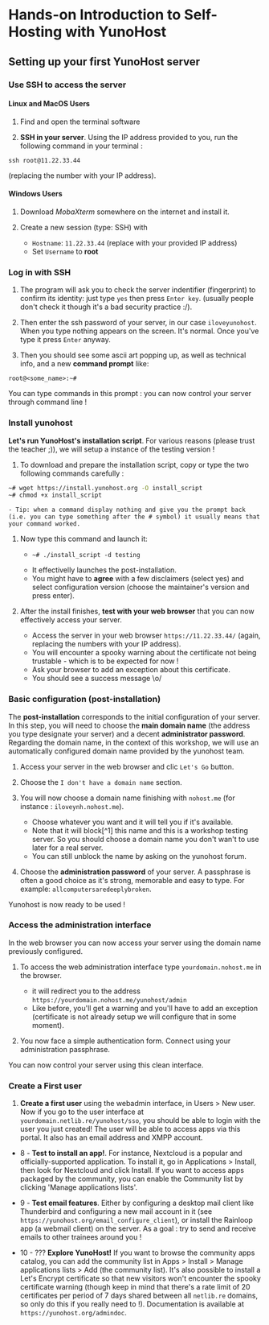 # Hands-on Introduction to Self-Hosting with YunoHost


## Setting up your first YunoHost server

### Use SSH to access the server

#### Linux and MacOS Users

1. Find and open the terminal software

1. **SSH in your server**. Using the IP address provided to you, run the following command in your terminal : 
```
ssh root@11.22.33.44
```
(replacing the number with your IP address).

#### Windows Users

1. Download *MobaXterm* somewhere on the internet and install it.

1. Create a new session (type: SSH) with
    - `Hostname`: `11.22.33.44` (replace with your provided IP address)
    - Set `Username` to **root**

### Log in with SSH

1. The program will ask you to check the server indentifier (fingerprint) to confirm its identity: just type `yes` then press `Enter key`. (usually people don't check it though it's a bad security practice :/).

1. Then enter the ssh password of your server, in our case `iloveyunohost`. When you type nothing appears on the screen. It's normal. Once you've type it press `Enter` anyway.
 
1. Then you should see some ascii art popping up, as well as technical info, and a new **command prompt** like:

```root@<some_name>:~# ```

 You can type commands in this prompt : you can now control your server through command line !


### Install yunohost 

**Let's run YunoHost's installation script**. For various reasons (please trust the teacher ;)), we will setup a instance of the testing version !
    
1. To download and prepare the installation script, copy or type the two following commands carefully :

```bash
~# wget https://install.yunohost.org -O install_script
~# chmod +x install_script
```
    - Tip: when a command display nothing and give you the prompt back (i.e. you can type something after the # symbol) it usually means that your command worked.

1. Now type this command and launch it: 
    - ```
      ~# ./install_script -d testing
      ```
    - It effectivelly launches the post-installation.
    - You might have to **agree** with a few disclaimers (select yes) and select configuration version (choose the maintainer's version and press enter).

1. After the install finishes, **test with your web browser** that you can now effectively access your server.
    - Access the server in your web browser `https://11.22.33.44/` (again, replacing the numbers with your IP address).
    - You will encounter a spooky warning about the certificate not being trustable - which is to be expected for now !
    - Ask your browser to add an exception about this certificate.
    - You should see a success message \o/
    
### Basic configuration (post-installation)

The **post-installation** corresponds to the initial configuration of your server. In this step, you will need to choose the **main domain name** (the address you type designate your server) and a decent **administrator password**. Regarding the domain name, in the context of this workshop, we will use an automatically configured domain name provided by the yunohost team.

1. Access your server in the web browser and clic `Let's Go` button.

1. Choose the `I don't have a domain name` section.

1. You will now choose a domain name finishing with `nohost.me` (for instance : `iloveynh.nohost.me`).
    - Choose whatever you want and it will tell you if it's available.
    - Note that it will block[^1] this name and this is a workshop testing server. So you should choose a domain name you don't wan't to use later for a real server.
    - You can still unblock the name by asking on the yunohost forum.

1. Choose the **administration password** of your server. A passphrase is often a good choice as it's strong, memorable and easy to type. For example: `allcomputersaredeeplybroken`.

Yunohost is now ready to be used !

### Access the administration interface

In the web browser you can now access your server using the domain name previously configured.

1. To access the web administration interface type `yourdomain.nohost.me` in the browser.
    - it will redirect you to the address `https://yourdomain.nohost.me/yunohost/admin`
    - Like before, you'll get a warning and you'll have to add an exception (certificate is not already setup we will configure that in some moment).

1. You now face a simple authentication form. Connect using your administration passphrase.

You can now control your server using this clean interface.

### Create a First user

1. **Create a first user** using the webadmin interface, in Users > New user. Now if you go to the user interface at `yourdomain.netlib.re/yunohost/sso`, you should be able to login with the user you just created! The user will be able to access apps via this portal. It also has an email address and XMPP account.

- 8 - **Test to install an app!**. For instance, Nextcloud is a popular and officially-supported application. To install it, go in Applications > Install, then look for Nextcloud and click Install. If you want to access apps packaged by the community, you can enable the Community list by clicking 'Manage applications lists'.

- 9 - **Test email features**. Either by configuring a desktop mail client like Thunderbird and configuring a new mail account in it (see `https://yunohost.org/email_configure_client`), or install the Rainloop app (a webmail client) on the server. As a goal : try to send and receive emails to other trainees around you !

- 10 - ??? **Explore YunoHost!** If you want to browse the community apps catalog, you can add the community list in Apps > Install > Manage applications lists > Add (the community list). It's also possible to install a Let's Encrypt certificate so that new visitors won't encounter the spooky certificate warning (though keep in mind that there's a rate limit of 20 certificates per period of 7 days shared between all `netlib.re` domains, so only do this if you really need to !). Documentation is available at `https://yunohost.org/admindoc`.


